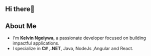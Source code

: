 ## Hi there👋

## About Me
- I'm **Kelvin Ngeiywa**, a passionate developer focused on building impactful applications.
- I specialize in **C#** ,**.NET**, Java, NodeJs ,Angular and React.


<!--
## GitHub Stats
![Your GitHub Stats](https://github-readme-stats.vercel.app/api?username=kellynge1ywa&show_icons=true&theme=radical)
**kellynge1ywa/kellynge1ywa** is a ✨ _special_ ✨ repository because its `README.md` (this file) appears on your GitHub profile.

Here are some ideas to get you started:

- 🔭 I’m currently working on ...
- 🌱 I’m currently learning ...
- 👯 I’m looking to collaborate on ...
- 🤔 I’m looking for help with ...
- 💬 Ask me about ...
- 📫 How to reach me: ...
- 😄 Pronouns: ...
- ⚡ Fun fact: ...
-->
